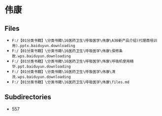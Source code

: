 # 伟康

## Files

- `F:/【01分类书籍】\分类书籍\16医药卫生\呼吸医学\伟康\A30新产品介绍(代理商培训用).pptx.baiduyun.downloading`
- `F:/【01分类书籍】\分类书籍\16医药卫生\呼吸医学\伟康\保修条款.wps.baiduyun.downloading`
- `F:/【01分类书籍】\分类书籍\16医药卫生\呼吸医学\伟康\呼吸机使用精华.ppt.baiduyun.downloading`
- `F:/【01分类书籍】\分类书籍\16医药卫生\呼吸医学\伟康\清洗.wps.baiduyun.downloading`
- `F:/【01分类书籍】\分类书籍\16医药卫生\呼吸医学\伟康\files.md`

## Subdirectories

- 557
